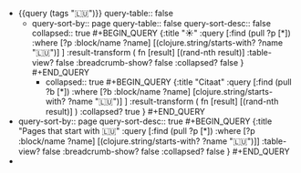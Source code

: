 - {{query (tags "🇱🇺")}}
  query-table:: false
	- query-sort-by:: page
	  query-table:: false
	  query-sort-desc:: false
	  collapsed:: true
	  #+BEGIN_QUERY
	  {:title "☀️"
	   :query [:find (pull ?p [*])
	     :where 
	           [?p :block/name ?name]
	           [(clojure.string/starts-with? ?name "🇱🇺")]
	   ]
	   :result-transform ( fn [result] [(rand-nth result)]
	  :table-view? false 
	  :breadcrumb-show? false
	   :collapsed? false
	  }
	  #+END_QUERY
		- collapsed:: true
		  #+BEGIN_QUERY 
		  {:title "Citaat"
		   :query [:find (pull ?b [*])
		     :where
		       [?b :block/name ?name]
		       [clojure.string/starts-with? ?name "🇱🇺")]
		   ]
		   :result-transform ( fn [result] [(rand-nth result)] )
		   :collapsed? true
		  }
		  #+END_QUERY
- query-sort-by:: page
  query-sort-desc:: true
  #+BEGIN_QUERY
  {:title "Pages that start with 🇱🇺"
   :query [:find (pull ?p [*])
           :where 
           [?p :block/name ?name]
           [(clojure.string/starts-with? ?name "🇱🇺")]]
  :table-view? false
  :breadcrumb-show? false
  :collapsed? false
  }
  #+END_QUERY
-